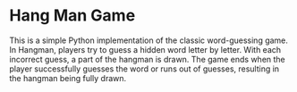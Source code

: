 # Hang Man Game
This is a simple Python implementation of the classic word-guessing game. In Hangman, players try to guess a hidden word letter by letter. With each incorrect guess, a part of the hangman is drawn. The game ends when the player successfully guesses the word or runs out of guesses, resulting in the hangman being fully drawn.